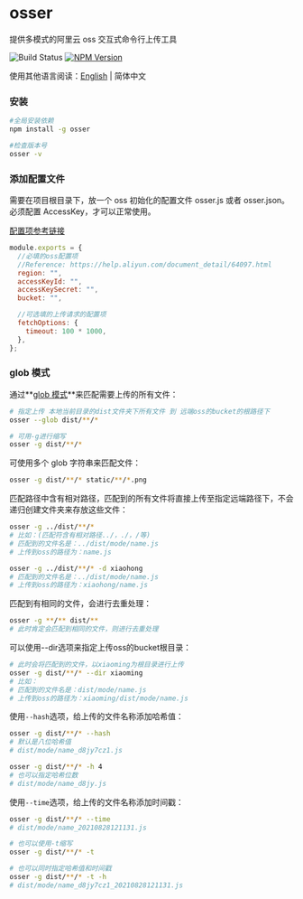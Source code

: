 # osser

提供多模式的阿里云 oss 交互式命令行上传工具

![Build Status](https://github.com/tj/commander.js/workflows/build/badge.svg)
[![NPM Version](http://img.shields.io/npm/v/osser.svg?style=flat)](https://www.npmjs.com/package/osser)

使用其他语言阅读：[English](./README.md) | 简体中文

### 安装

```bash
#全局安装依赖
npm install -g osser

#检查版本号
osser -v
```

### 添加配置文件

需要在项目根目录下，放一个 oss 初始化的配置文件 osser.js 或者 osser.json。必须配置 AccessKey，才可以正常使用。

[配置项参考链接](https://help.aliyun.com/document_detail/64097.html)

```js
module.exports = {
  //必填的oss配置项
  //Reference: https://help.aliyun.com/document_detail/64097.html
  region: "",
  accessKeyId: "",
  accessKeySecret: "",
  bucket: "",

  //可选填的上传请求的配置项
  fetchOptions: {
    timeout: 100 * 1000,
  },
};
```

### glob 模式

通过**[glob 模式](https://github.com/isaacs/node-glob)**来匹配需要上传的所有文件：

```bash
# 指定上传 本地当前目录的dist文件夹下所有文件 到 远端oss的bucket的根路径下
osser --glob dist/**/*

# 可用-g进行缩写
osser -g dist/**/*
```

可使用多个 glob 字符串来匹配文件：

```bash
osser -g dist/**/* static/**/*.png 
```

匹配路径中含有相对路径，匹配到的所有文件将直接上传至指定远端路径下，不会递归创建文件夹来存放这些文件：

```bash
osser -g ../dist/**/*
# 比如：(匹配符含有相对路径../，./，/等)
# 匹配到的文件名是：../dist/mode/name.js
# 上传到oss的路径为：name.js
```

```bash
osser -g ../dist/**/* -d xiaohong 
# 匹配到的文件名是：../dist/mode/name.js
# 上传到oss的路径为：xiaohong/name.js
```

匹配到有相同的文件，会进行去重处理：

```bash
osser -g **/** dist/**
# 此时肯定会匹配到相同的文件，则进行去重处理
```

可以使用--dir选项来指定上传oss的bucket根目录：

```bash
# 此时会将匹配到的文件，以xiaoming为根目录进行上传
osser -g dist/**/* --dir xiaoming
# 比如：
# 匹配到的文件名是：dist/mode/name.js
# 上传到oss的路径为：xiaoming/dist/mode/name.js
```

使用`--hash`选项，给上传的文件名称添加哈希值：

```bash
osser -g dist/**/* --hash
# 默认是八位哈希值
# dist/mode/name_d8jy7cz1.js 

osser -g dist/**/* -h 4
# 也可以指定哈希位数
# dist/mode/name_d8jy.js 
```

使用`--time`选项，给上传的文件名称添加时间戳：

```bash
osser -g dist/**/* --time
# dist/mode/name_20210828121131.js 

# 也可以使用-t缩写
osser -g dist/**/* -t

# 也可以同时指定哈希值和时间戳
osser -g dist/**/* -t -h
# dist/mode/name_d8jy7cz1_20210828121131.js 
```



